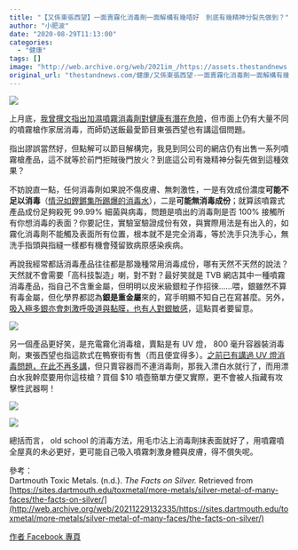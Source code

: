 ```yaml
---
title: "【又係東張西望】一面賣霧化消毒劑一面解構有幾唔好　到底有幾精神分裂先做到？"
author: "小肥波"
date: "2020-08-29T11:13:00"
categories:
  - "健康"
tags: []
image: "http://web.archive.org/web/2021im_/https://assets.thestandnews.com/media/photos/Screen20Shot202020-08-2920at2010.59.3420AM_AVuAc_q5JKcyF.png"
original_url: "thestandnews.com/健康/又係東張西望-一面賣霧化消毒劑一面解構有幾唔好-到底有幾精神分裂先做到"
---
```

![](http://web.archive.org/web/2021im_/https://assets.thestandnews.com/media/photos/Screen20Shot202020-08-2920at2010.59.3420AM_AVuAc_q5JKcyF.png)

上月底，[我曾撰文指出加濕噴霧消毒劑對健康有潛在危險](../../cosmos/%E6%B6%88%E6%AF%92%E5%8B%BF%E9%81%8E%E7%81%AB-%E5%B0%8F%E5%BF%83%E9%9C%A7%E5%8C%96%E6%B6%88%E6%AF%92%E5%8A%91%E5%8D%B1%E5%AE%B3%E5%81%A5%E5%BA%B7/)，但市面上仍有大量不同的噴霧槍作家居消毒，而師奶送飯最愛節目東張西望也有講這個問題。

指出謬誤當然好，但點解可以節目解構完，我見到同公司的網店仍有出售一系列噴霧槍產品，這不就等於前門拒賊後門放火？到底這公司有幾精神分裂先做到這種效果？

不妨說直一點，任何消毒劑如果說不傷皮膚、無刺激性，一是有效成份濃度**可能不足以消毒**（[情況如鏗鏘集所踢爆的消毒水](http://web.archive.org/web/20211229132335/https://www.facebook.com/siufeiball/posts/1573853196113663?__xts__[0]=68.ARA1dj5fRVlA_RSeNPjEF8h1Ro73iMzyWJWeDWu4ssoGuwLlVh3hxAAXM53zz22A-dPGWOcO1fL-u1GvfIoXzF0136mcAYvtWAtyVEo3nqA0V3TptuRqN89yXsLOw6QGroNvIae4hR7eaiCqFeivPNMlpTGbhGoGGzhYO2aZgqQWnapcIskuEPWYm3izU_vtrGIai5NAZ4cmbrXbebXtt7_MGPsvvNtaaIrE2OGqrtVTn2r2yAxi9ZVm7rX7LKV8napssbyM2mRn_eVnfEvtta-8YIYCpXSn_RZx96QUXv062Nf3d5ovmpVwCiyUqS9ZWE98E3TBrTZ7tIuntoj2ZyeYJg&__tn__=-R)），二是**可能無消毒成份**；就算該噴霧式產品成份足夠殺死 99.99% 細菌與病毒，問題是噴出的消毒劑是否 100% 接觸所有你想消毒的表面？你要記住，實驗室驗證成份有效，與實際用法是有出入的，如霧化消毒劑不能觸及表面所有位置，根本就不是完全消毒，等於洗手只洗手心，無洗手指頭與指縫一樣都有機會殘留致病原感染疾病。

再說我經常都話消毒產品往往都是那幾種常用消毒成份，哪有天然不天然的說法？天然就不會需要「高科技製造」喇，對不對？最好笑就是 TVB 網店其中一種噴霧消毒產品，指自己不含重金屬，但明明以皮米級銀粒子作招徠……喂，銀雖然不算有毒金屬，但化學界都認為**銀是重金屬**來的，寫手明顯不知自己在寫甚麼。另外，[吸入極多銀亦會刺激呼吸道與黏膜，也有人對銀敏感](http://web.archive.org/web/20211229132335/https://sites.dartmouth.edu/toxmetal/more-metals/silver-metal-of-many-faces/the-facts-on-silver/)，這點買者要留意。

![](http://web.archive.org/web/2021im_/https://assets.thestandnews.com/media/photos/Screen20Shot202020-08-2820at209.58.3620PM_trWx4_Q4eI9of.png)

另一個產品更好笑，是充電霧化消毒槍，賣點是有 UV 燈， 800 毫升容器裝消毒劑，東張西望也指這款式在鴨寮街有售（而且便宜得多）。[之前已有講過 UV 燈消毒問題，在此不再多講](../../cosmos/%E6%AD%A6%E6%BC%A2%E8%82%BA%E7%82%8E-%E7%B4%AB%E5%A4%96%E5%85%89%E7%87%88%E6%AE%BA%E8%8F%8C%E9%98%BB%E7%96%AB%E6%83%85%E8%94%93%E5%BB%B6/)，但只賣容器而不連消毒劑，那我入漂白水就行了，而用漂白水我幹麼要用你這枝槍？買個 $10 噴壺簡單方便又實際，更不會被人指藏有攻擊性武器啊！

![](http://web.archive.org/web/2021im_/https://assets.thestandnews.com/media/photos/Screen20Shot202020-08-2820at2010.00.3720PM_tzRIF_NzevGnQ.png)

![](http://web.archive.org/web/2021im_/https://assets.thestandnews.com/media/photos/Screen20Shot202020-08-2920at2011.10.2720AM_11N46_5bDzwsl.png)

總括而言， old school 的消毒方法，用毛巾沾上消毒劑抹表面就好了，用噴霧噴全屋真的未必更好，更可能自己吸入噴霧刺激身體與皮膚，得不償失呢。

參考：  
Dartmouth Toxic Metals. (n.d.). _The Facts on Silver._ Retrieved from [https://sites.dartmouth.edu/toxmetal/more-metals/silver-metal-of-many-faces/the-facts-on-silver/](http://web.archive.org/web/20211229132335/https://sites.dartmouth.edu/toxmetal/more-metals/silver-metal-of-many-faces/the-facts-on-silver/)

[作者 Facebook 專頁](http://web.archive.org/web/20211229132335/http://www.facebook.com/siufeiball)